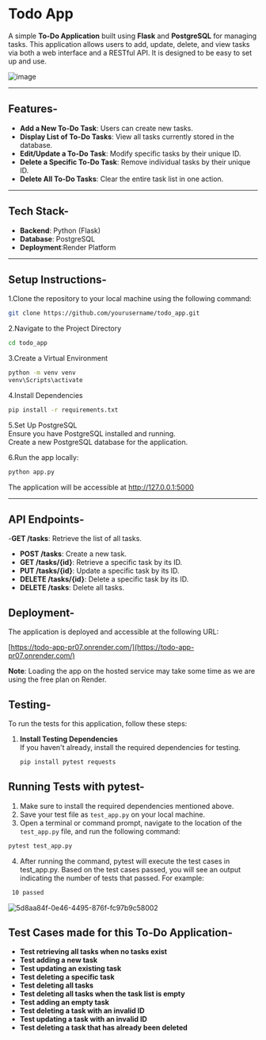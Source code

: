 # Todo App

A simple **To-Do Application** built using **Flask** and **PostgreSQL** for managing tasks. This application allows users to add, update, delete, and view tasks via both a web interface and a RESTful API. It is designed to be easy to set up and use.

![image](https://github.com/user-attachments/assets/11562daa-38e7-44c3-aecb-b0d3c899b3d3)


---

## Features-

- **Add a New To-Do Task**: Users can create new tasks.
- **Display List of To-Do Tasks**: View all tasks currently stored in the database.
- **Edit/Update a To-Do Task**: Modify specific tasks by their unique ID.
- **Delete a Specific To-Do Task**: Remove individual tasks by their unique ID.
- **Delete All To-Do Tasks**: Clear the entire task list in one action.

---

## Tech Stack-

- **Backend**: Python (Flask)
- **Database**: PostgreSQL
- **Deployment**:Render Platform

---

## Setup Instructions-

1.Clone the repository to your local machine using the following command:

```bash
git clone https://github.com/yourusername/todo_app.git
```

2.Navigate to the Project Directory
```bash
cd todo_app
```

3.Create a Virtual Environment
```bash
python -m venv venv
venv\Scripts\activate
```

4.Install Dependencies
```bash
pip install -r requirements.txt
```
5.Set Up PostgreSQL  
Ensure you have PostgreSQL installed and running.  
Create a new PostgreSQL database for the application. 

6.Run the app locally:
```bash
python app.py
```
The application will be accessible at http://127.0.0.1:5000  

---

## API Endpoints-  

-**GET /tasks**: Retrieve the list of all tasks.
- **POST /tasks**: Create a new task.
- **GET /tasks/{id}**: Retrieve a specific task by its ID.
- **PUT /tasks/{id}**: Update a specific task by its ID.
- **DELETE /tasks/{id}**: Delete a specific task by its ID.
- **DELETE /tasks**: Delete all tasks.

## Deployment-
The application is deployed and accessible at the following URL:

[https://todo-app-pr07.onrender.com/](https://todo-app-pr07.onrender.com/)

**Note**: Loading the app on the hosted service may take some time as we are using the free plan on Render.

## Testing-

To run the tests for this application, follow these steps:

1. **Install Testing Dependencies**  
   If you haven't already, install the required dependencies for testing.
   ```bash
   pip install pytest requests
   ```
## Running Tests with pytest-
1. Make sure to install the required dependencies mentioned above.  
2. Save your test file as `test_app.py` on your local machine.  
3. Open a terminal or command prompt, navigate to the location of the `test_app.py` file, and run the following command:
 ```bash
 pytest test_app.py
 ```
4. After running the command, pytest will execute the test cases in test_app.py. Based on the test cases passed, you will see an output indicating the number of tests that passed. For example:
```bash
 10 passed
```
![5d8aa84f-0e46-4495-876f-fc97b9c58002](https://github.com/user-attachments/assets/03b2cfb2-92b2-46b0-b51d-990262fee308)

## Test Cases made for this To-Do Application-
- **Test retrieving all tasks when no tasks exist**
- **Test adding a new task**
- **Test updating an existing task**
- **Test deleting a specific task**
- **Test deleting all tasks**
- **Test deleting all tasks when the task list is empty**
- **Test adding an empty task**
- **Test deleting a task with an invalid ID**
- **Test updating a task with an invalid ID**
- **Test deleting a task that has already been deleted**







